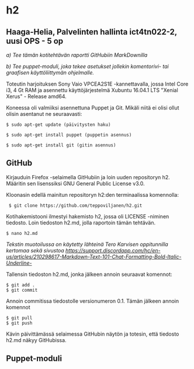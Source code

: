 # h2

## Haaga-Helia, Palvelinten hallinta ict4tn022-2, uusi OPS - 5 op 

*a) Tee tämän kotitehtävän raportti GitHubiin MarkDownilla*

*b) Tee puppet-moduli, joka tekee asetukset jollekin komentorivi- tai graafisen käyttöliittymän ohjelmalle.*

Toteutin harjoituksen Sony Vaio VPCEA2S1E -kannettavalla, jossa Intel Core i3, 4 Gt RAM ja asennettu käyttöjärjestelmä Xubuntu 16.04.1 LTS "Xenial Xerus" - Release amd64.

Koneessa oli valmiiksi asennettuna Puppet ja Git. Mikäli niitä ei olisi ollut olisin asentanut ne seuraavasti:

	$ sudo apt-get update (päivitysten haku)

	$ sudo apt-get install puppet (puppetin asennus)

	$ sudo apt-get install git (gitin asennus)


## GitHub

Kirjauduin Firefox -selaimella GitHubiin ja loin uuden repositoryn h2. Määritin sen lisenssiksi GNU General Public License v3.0.

Kloonasin edellä mainitun repositoryn h2:den terminaalissa komennolla:

	 $ git clone https://github.com/teppoviljanen/h2.git

Kotihakemistooni ilmestyi hakemisto h2, jossa oli LICENSE -niminen tiedosto.
Loin tiedoston h2.md, jolla raportoin tämän tehtävän.

	$ nano h2.md

*Tekstin muotoilussa on käytetty lähteinä Tero Karvisen oppitunnilla kertomaa sekä sivustoa https://support.discordapp.com/hc/en-us/articles/210298617-Markdown-Text-101-Chat-Formatting-Bold-Italic-Underline-*

Tallensin tiedoston h2.md, jonka jälkeen annoin seuraavat komennot:

	$ git add .
	$ git commit

Annoin commitissa tiedostolle versionumeron 0.1. Tämän jälkeen annoin komennot

	$ git pull
	$ git push

Kävin päivittämässä selaimessa GitHubin näytön ja totesin, että tiedosto h2.md näkyy GitHubissa.


## Puppet-moduli
